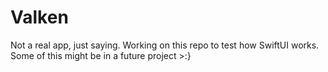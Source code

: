 
# Valken

Not a real app, just saying.
Working on this repo to test how SwiftUI works. Some of this might be in a future project >:}
